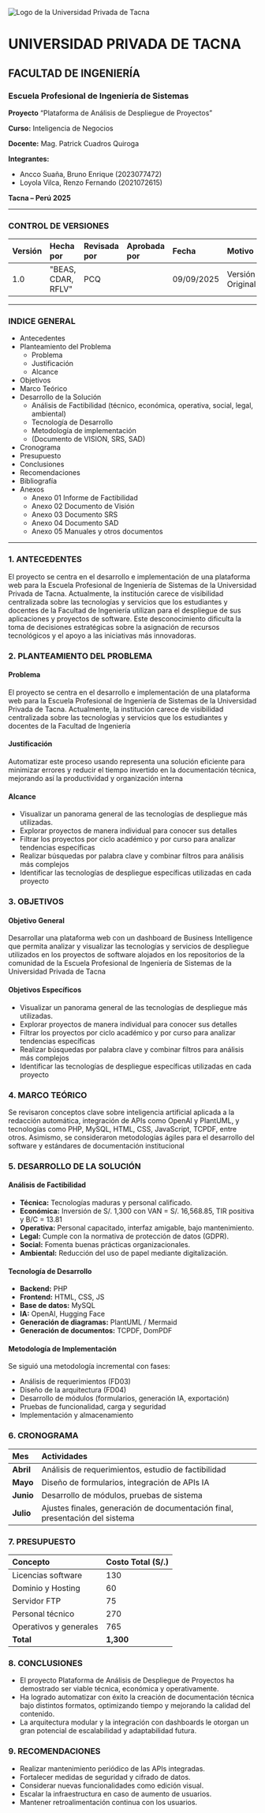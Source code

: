 ![Logo de la Universidad Privada de Tacna](https://github.com/user-attachments/assets/b8393e8a-e55d-4f05-8e10-9b4344585c5b)

# UNIVERSIDAD PRIVADA DE TACNA
## FACULTAD DE INGENIERÍA
### Escuela Profesional de Ingeniería de Sistemas

**Proyecto**
“Plataforma de Análisis de Despliegue de Proyectos”

**Curso:**
Inteligencia de Negocios

**Docente:**
Mag. Patrick Cuadros Quiroga

**Integrantes:**
* Ancco Suaña, Bruno Enrique (2023077472)
* Loyola Vilca, Renzo Fernando (2021072615)

**Tacna – Perú**
**2025**

---

### CONTROL DE VERSIONES
| Versión | Hecha por | Revisada por | Aprobada por | Fecha | Motivo |
| :--- | :--- | :--- | :--- | :--- | :--- |
| 1.0 | "BEAS, CDAR, RFLV" | PCQ | | 09/09/2025 | Versión Original |


---

### INDICE GENERAL
* Antecedentes
* Planteamiento del Problema
    * Problema
    * Justificación
    * Alcance
* Objetivos
* Marco Teórico
* Desarrollo de la Solución
    * Análisis de Factibilidad (técnico, económica, operativa, social, legal, ambiental)
    * Tecnología de Desarrollo
    * Metodología de implementación
    * (Documento de VISION, SRS, SAD)
* Cronograma
* Presupuesto
* Conclusiones
* Recomendaciones
* Bibliografía
* Anexos
    * Anexo 01 Informe de Factibilidad
    * Anexo 02 Documento de Visión
    * Anexo 03 Documento SRS
    * Anexo 04 Documento SAD
    * Anexo 05 Manuales y otros documentos

---

### 1. ANTECEDENTES
El proyecto se centra en el desarrollo e implementación de una plataforma web para la Escuela Profesional de Ingeniería de Sistemas de la Universidad Privada de Tacna. Actualmente, la institución carece de visibilidad centralizada sobre las tecnologías y servicios que los estudiantes y docentes de la Facultad de Ingeniería utilizan para el despliegue de sus aplicaciones y proyectos de software. Este desconocimiento dificulta la toma de decisiones estratégicas sobre la asignación de recursos tecnológicos y el apoyo a las iniciativas más innovadoras.

### 2. PLANTEAMIENTO DEL PROBLEMA
#### Problema
El proyecto se centra en el desarrollo e implementación de una plataforma web para la Escuela Profesional de Ingeniería de Sistemas de la Universidad Privada de Tacna. Actualmente, la institución carece de visibilidad centralizada sobre las tecnologías y servicios que los estudiantes y docentes de la Facultad de Ingeniería

#### Justificación
Automatizar este proceso usando representa una solución eficiente para minimizar errores y reducir el tiempo invertido en la documentación técnica, mejorando así la productividad y organización interna

#### Alcance
* Visualizar un panorama general de las tecnologías de despliegue más utilizadas.
* Explorar proyectos de manera individual para conocer sus detalles
* Filtrar los proyectos por ciclo académico y por curso para analizar tendencias específicas
* Realizar búsquedas por palabra clave y combinar filtros para análisis más complejos
* Identificar las tecnologías de despliegue específicas utilizadas en cada proyecto

### 3. OBJETIVOS
#### Objetivo General
Desarrollar una plataforma web con un dashboard de Business Intelligence que permita analizar y visualizar las tecnologías y servicios de despliegue utilizados en los proyectos de software alojados en los repositorios de la comunidad de la Escuela Profesional de Ingeniería de Sistemas de la Universidad Privada de Tacna

#### Objetivos Específicos
* Visualizar un panorama general de las tecnologías de despliegue más utilizadas.
* Explorar proyectos de manera individual para conocer sus detalles
* Filtrar los proyectos por ciclo académico y por curso para analizar tendencias específicas
* Realizar búsquedas por palabra clave y combinar filtros para análisis más complejos
* Identificar las tecnologías de despliegue específicas utilizadas en cada proyecto

### 4. MARCO TEÓRICO
Se revisaron conceptos clave sobre inteligencia artificial aplicada a la redacción automática, integración de APIs como OpenAI y PlantUML, y tecnologías como PHP, MySQL, HTML, CSS, JavaScript, TCPDF, entre otros. Asimismo, se consideraron metodologías ágiles para el desarrollo del software y estándares de documentación institucional

### 5. DESARROLLO DE LA SOLUCIÓN
#### Análisis de Factibilidad
* **Técnica:** Tecnologías maduras y personal calificado.
* **Económica:** Inversión de S/. 1,300 con VAN = S/. 16,568.85, TIR positiva y B/C = 13.81
* **Operativa:** Personal capacitado, interfaz amigable, bajo mantenimiento.
* **Legal:** Cumple con la normativa de protección de datos (GDPR).
* **Social:** Fomenta buenas prácticas organizacionales.
* **Ambiental:** Reducción del uso de papel mediante digitalización.

#### Tecnología de Desarrollo
* **Backend:** PHP
* **Frontend:** HTML, CSS, JS
* **Base de datos:** MySQL
* **IA:** OpenAI, Hugging Face
* **Generación de diagramas:** PlantUML / Mermaid
* **Generación de documentos:** TCPDF, DomPDF

#### Metodología de Implementación
Se siguió una metodología incremental con fases:
* Análisis de requerimientos (FD03)
* Diseño de la arquitectura (FD04)
* Desarrollo de módulos (formularios, generación IA, exportación)
* Pruebas de funcionalidad, carga y seguridad
* Implementación y almacenamiento

### 6. CRONOGRAMA
| Mes | Actividades |
| :--- | :--- |
| **Abril** | Análisis de requerimientos, estudio de factibilidad |
| **Mayo** | Diseño de formularios, integración de APIs IA |
| **Junio** | Desarrollo de módulos, pruebas de sistema |
| **Julio** | Ajustes finales, generación de documentación final, presentación del sistema |

### 7. PRESUPUESTO
| Concepto | Costo Total (S/.) |
| :--- | :--- |
| Licencias software | 130 |
| Dominio y Hosting | 60 |
| Servidor FTP | 75 |
| Personal técnico | 270 |
| Operativos y generales | 765 |
| **Total** | **1,300** |


### 8. CONCLUSIONES
* El proyecto Plataforma de Análisis de Despliegue de Proyectos ha demostrado ser viable técnica, económica y operativamente.
* Ha logrado automatizar con éxito la creación de documentación técnica bajo distintos formatos, optimizando tiempo y mejorando la calidad del contenido.
* La arquitectura modular y la integración con dashboards le otorgan un gran potencial de escalabilidad y adaptabilidad futura.

### 9. RECOMENDACIONES
* Realizar mantenimiento periódico de las APIs integradas.
* Fortalecer medidas de seguridad y cifrado de datos.
* Considerar nuevas funcionalidades como edición visual.
* Escalar la infraestructura en caso de aumento de usuarios.
* Mantener retroalimentación continua con los usuarios.